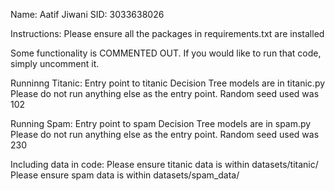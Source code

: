 Name: Aatif Jiwani
SID: 3033638026

Instructions:
Please ensure all the packages in requirements.txt are installed

Some functionality is COMMENTED OUT. If you would like to run that code, simply uncomment it. 


Runninng Titanic:
Entry point to titanic Decision Tree models are in titanic.py
Please do not run anything else as the entry point. Random seed used was 102


Running Spam:
Entry point to spam Decision Tree models are in spam.py
Please do not run anything else as the entry point. Random seed used was 230

Including data in code:
Please ensure titanic data is within datasets/titanic/
Please ensure spam data is within datasets/spam_data/


